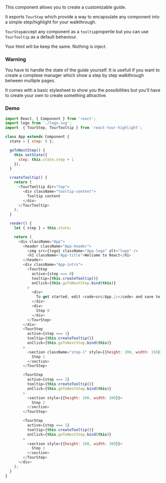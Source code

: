 This component allows you to create a customizable guide.

It exports ```TourStep``` which provide a way to encapsulate any component into a simple step/highlight for your walkthrough.


```TourStep```accept any component as a ```tooltip```propertie but you can use ```TourTooltip``` as a default behaviour.

Your html will be keep the same. Nothing is inject.

### Warning

You have to handle the state of the guide yourself. It is usefull if you want to create a complexe manager which show a step by step walkthrough between multiple pages.


It comes with a basic stylesheet to show you the possibilities but you'll have to create your own to create something attractive.

### Demo

```javascript
import React, { Component } from 'react';
import logo from './logo.svg';
import  { TourStep, TourTooltip } from 'react-tour-highlight';

class App extends Component {
  state = { step: 0 };

  goToNextStep() {
    this.setState({
      step: this.state.step + 1
    });
  }

  createTooltip() {
    return (
      <TourTooltip dir="top">
        <div className="tooltip-content">
          Tooltip content
        </div>
      </TourTooltip>
    );
  }

  render() {
    let { step } = this.state;

    return (
      <div className="App">
        <header className="App-header">
          <img src={logo} className="App-logo" alt="logo" />
          <h1 className="App-title">Welcome to React</h1>
        </header>
        <div className="App-intro">
          <TourStep
            active={step === 0}
            tooltip={this.createTooltip()}
            onClick={this.goToNextStep.bind(this)}
          >
            <div>
              To get started, edit <code>src/App.js</code> and save to reload.
            </div>
            <div>
              Step 0
            </div>
          </TourStep>
        </div>
        <TourStep
          active={step === 1}
          tooltip={this.createTooltip()}
          onClick={this.goToNextStep.bind(this)}
        >
          <section className="step-1" style={{height: 200, width: 150}}>
            Step 1
          </section>
        </TourStep>

        <TourStep
          active={step === 2}
          tooltip={this.createTooltip()}
          onClick={this.goToNextStep.bind(this)}
        >
          <section style={{height: 100, width: 300}}>
            Step 2
          </section>
        </TourStep>

        <TourStep
          active={step === 1}
          tooltip={this.createTooltip()}
          onClick={this.goToNextStep.bind(this)}
        >
          <section style={{height: 100, width: 300}}>
            Step 1
          </section>
        </TourStep>
      </div>
    );
  }
}

```
